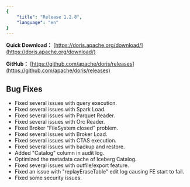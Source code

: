 ```yaml
---
{
    "title": "Release 1.2.8",
    "language": "en"
}
---
```


**Quick Download：** [https://doris.apache.org/download/](https://doris.apache.org/download/)

**GitHub：** [https://github.com/apache/doris/releases](https://github.com/apache/doris/releases)


## Bug Fixes
- Fixed several issues with query execution.
- Fixed several issues with Spark Load.
- Fixed several issues with Parquet Reader.
- Fixed several issues with Orc Reader.
- Fixed Broker "FileSystem closed" problem.
- Fixed several issues with Broker Load.
- Fixed several issues with CTAS execution.
- Fixed several issues with backup and restore.
- Added "Catalog" column in audit log.
- Optimized the metadata cache of Iceberg Catalog.
- Fixed several issues with outfile/export feature.
- Fixed an issue with "replayEraseTable" edit log causing FE start to fail.
- Fixed some security issues.


